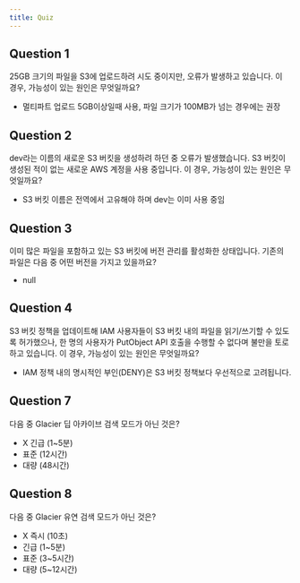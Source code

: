 ```yaml
---
title: Quiz
---
```


## Question 1

25GB 크기의 파일을 S3에 업로드하려 시도 중이지만, 오류가 발생하고 있습니다. 이 경우, 가능성이 있는 원인은 무엇일까요?

- 멀티파트 업로드 5GB이상일때 사용, 파일 크기가 100MB가 넘는 경우에는 권장


## Question 2

dev라는 이름의 새로운 S3 버킷을 생성하려 하던 중 오류가 발생했습니다. S3 버킷이 생성된 적이 없는 새로운 AWS 계정을 사용 중입니다. 이 경우, 가능성이 있는 원인은 무엇일까요?

- S3 버킷 이름은 전역에서 고유해야 하며 dev는 이미 사용 중임


## Question 3

이미 많은 파일을 포함하고 있는 S3 버킷에 버전 관리를 활성화한 상태입니다. 기존의 파일은 다음 중 어떤 버전을 가지고 있을까요?

- null


## Question 4

S3 버킷 정책을 업데이트해 IAM 사용자들이 S3 버킷 내의 파일을 읽기/쓰기할 수 있도록 허가했으나, 한 명의 사용자가 PutObject  API 호출을 수행할 수 없다며 불만을 토로하고 있습니다. 이 경우, 가능성이 있는 원인은 무엇일까요?

- IAM 정책 내의 명시적인 부인(DENY)은 S3 버킷 정책보다 우선적으로 고려됩니다.


## Question 7

다음 중 Glacier 딥 아카이브 검색 모드가 아닌 것은?

- X 긴급 (1~5분)
- 표준 (12시간)
- 대량 (48시간)


## Question 8

다음 중 Glacier 유연 검색 모드가 아닌 것은?

- X 즉시 (10초)
- 긴급 (1~5분)
- 표준 (3~5시간)
- 대량 (5~12시간)

